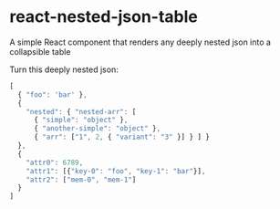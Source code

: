 react-nested-json-table
=======================
A simple React component that renders any deeply nested json into a collapsible table

Turn this deeply nested json:

```javascript
[
  { "foo": 'bar' }, 
  { 
    "nested": { "nested-arr": [
      { "simple": "object" }, 
      { "another-simple": "object" }, 
      { "arr": ["1", 2, { "variant": "3" }] } ] } 
  }, 
  { 
    "attr0": 6789, 
    "attr1": [{"key-0": "foo", "key-1": "bar"}], 
    "attr2": ["mem-0", "mem-1"]
  }
]
```
